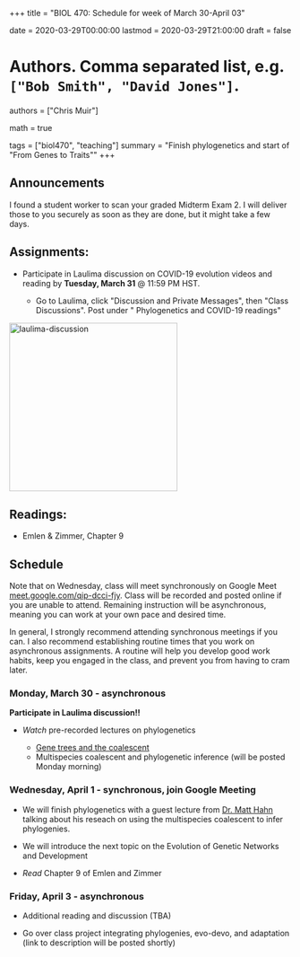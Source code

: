 +++
title = "BIOL 470: Schedule for week of March 30-April 03"

date = 2020-03-29T00:00:00
lastmod = 2020-03-29T21:00:00
draft = false

# Authors. Comma separated list, e.g. `["Bob Smith", "David Jones"]`.
authors = ["Chris Muir"]

math = true

tags = ["biol470", "teaching"]
summary = "Finish phylogenetics and start of \"From Genes to Traits\""
+++

## Announcements

I found a student worker to scan your graded Midterm Exam 2. I will deliver those to you securely as soon as they are done, but it might take a few days.

## Assignments:

* Participate in Laulima discussion on COVID-19 evolution videos and reading by  **Tuesday, March 31** @ 11:59 PM HST.

  - Go to Laulima, click "Discussion and Private Messages", then "Class Discussions". Post under "	Phylogenetics and COVID-19 readings"

<img alt = 'laulima-discussion' width='300' src='/img/laulima-discussion.png' ALIGN = 'center'/>

## Readings:

* Emlen & Zimmer, Chapter 9

## Schedule

Note that on Wednesday, class will meet synchronously on Google Meet [meet.google.com/qip-dcci-fjy](https://meet.google.com/qip-dcci-fjy). Class will be recorded and posted online if you are unable to attend. Remaining instruction will be asynchronous, meaning you can work at your own pace and desired time.

In general, I strongly recommend attending synchronous meetings if you can. I also recommend establishing routine times that you work on asynchronous assignments. A routine will help you develop good work habits, keep you engaged in the class, and prevent you from having to cram later.

### Monday, March 30 - asynchronous

**Participate in Laulima discussion!!**

* *Watch* pre-recorded lectures on phylogenetics

  - [Gene trees and the coalescent](https://drive.google.com/file/d/1XMvwHcA9pPkynzVVKAOAi2jOIxbY2D7H/view?usp=sharing)
  - Multispecies coalescent and phylogenetic inference (will be posted Monday morning)

### Wednesday, April 1 - synchronous, join Google Meeting

* We will finish phylogenetics with a guest lecture from [Dr. Matt Hahn](https://sandykawano.weebly.com/) talking about his reseach on using the multispecies coalescent to infer phylogenies.

* We will introduce the next topic on the Evolution of Genetic Networks and Development

* *Read* Chapter 9 of Emlen and Zimmer

### Friday, April 3 - asynchronous

* Additional reading and discussion (TBA)

* Go over class project integrating phylogenies, evo-devo, and adaptation (link to description will be posted shortly)
